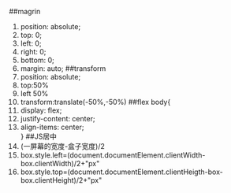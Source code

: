 ##magrin
1. position: absolute;
2. top: 0;
3. left: 0;
4. right: 0;
5. bottom: 0;
6. margin: auto;
##transform
1. position: absolute;
2. top:50%
3. left 50%
4. transform:translate(-50%,-50%)
##flex
body{  
1. display: flex;
2. justify-content: center;
3. align-items: center;  
}
##JS居中
1. (一屏幕的宽度-盒子宽度)/2
2. box.style.left=(document.documentElement.clientWidth-box.clientWidth)/2+"px"
3. box.style.top=(document.documentElement.clientHeigth-box-box.clientHeight)/2+"px"